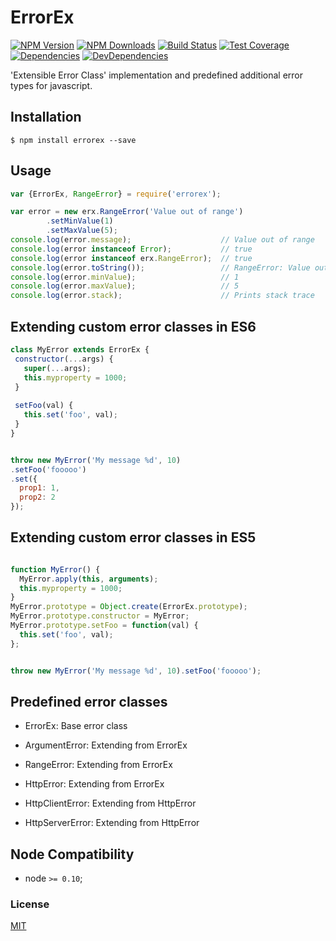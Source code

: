 # ErrorEx

[![NPM Version][npm-image]][npm-url]
[![NPM Downloads][downloads-image]][downloads-url]
[![Build Status][travis-image]][travis-url]
[![Test Coverage][coveralls-image]][coveralls-url]
[![Dependencies][dependencies-image]][dependencies-url]
[![DevDependencies][devdependencies-image]][devdependencies-url]

'Extensible Error Class' implementation and predefined additional error types for javascript. 

## Installation

`$ npm install errorex --save`


## Usage

```js
var {ErrorEx, RangeError} = require('errorex');

var error = new erx.RangeError('Value out of range')
        .setMinValue(1)
        .setMaxValue(5);
console.log(error.message);                    // Value out of range
console.log(error instanceof Error);           // true
console.log(error instanceof erx.RangeError);  // true
console.log(error.toString());                 // RangeError: Value out of range
console.log(error.minValue);                   // 1
console.log(error.maxValue);                   // 5
console.log(error.stack);                      // Prints stack trace
```

## Extending custom error classes in ES6
```js
class MyError extends ErrorEx {
 constructor(...args) {
   super(...args);
   this.myproperty = 1000;
 }
 
 setFoo(val) {
   this.set('foo', val);
 }
}


throw new MyError('My message %d', 10)
.setFoo('fooooo')
.set({
  prop1: 1,
  prop2: 2
});
```

## Extending custom error classes in ES5
```js

function MyError() {
  MyError.apply(this, arguments);
  this.myproperty = 1000;
}
MyError.prototype = Object.create(ErrorEx.prototype);
MyError.prototype.constructor = MyError;
MyError.prototype.setFoo = function(val) {
  this.set('foo', val);
};


throw new MyError('My message %d', 10).setFoo('fooooo');
```

## Predefined error classes

- ErrorEx: Base error class
  
- ArgumentError: Extending from ErrorEx  

- RangeError: Extending from ErrorEx

- HttpError: Extending from ErrorEx

- HttpClientError: Extending from HttpError
 
- HttpServerError: Extending from HttpError
  

## Node Compatibility

  - node `>= 0.10`;
  
### License
[MIT](LICENSE)

[npm-image]: https://img.shields.io/npm/v/errorex.svg
[npm-url]: https://npmjs.org/package/errorex
[travis-image]: https://img.shields.io/travis/panates/errorex/master.svg
[travis-url]: https://travis-ci.org/panates/errorex
[coveralls-image]: https://img.shields.io/coveralls/panates/errorex/master.svg
[coveralls-url]: https://coveralls.io/r/panates/errorex
[downloads-image]: https://img.shields.io/npm/dm/errorex.svg
[downloads-url]: https://npmjs.org/package/errorex
[gitter-image]: https://badges.gitter.im/panates/errorex.svg
[gitter-url]: https://gitter.im/panates/errorex?utm_source=badge&utm_medium=badge&utm_campaign=pr-badge&utm_content=badge
[dependencies-image]: https://david-dm.org/panates/errorex/status.svg
[dependencies-url]:https://david-dm.org/panates/errorex
[devdependencies-image]: https://david-dm.org/panates/errorex/dev-status.svg
[devdependencies-url]:https://david-dm.org/panates/errorex?type=dev
[quality-image]: http://npm.packagequality.com/shield/errorex.png
[quality-url]: http://packagequality.com/#?package=errorex
